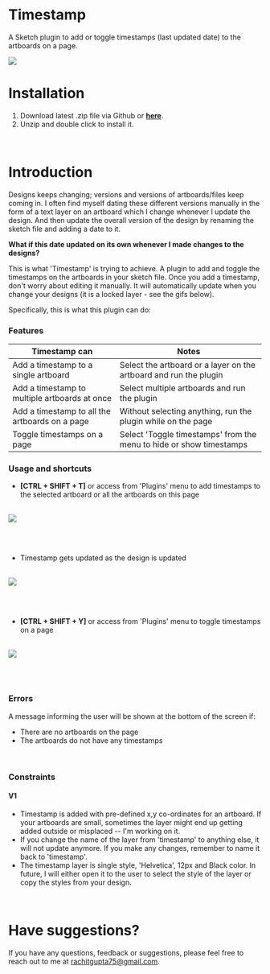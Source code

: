 # Timestamp

A Sketch plugin to add or toggle timestamps (last updated date) to the artboards on a page.

<img src = "https://github.com/rachit91/sketch-timestamp/blob/master/timestamp_main_gif.gif"/>

<br>

# Installation

1. Download latest .zip file via Github or 
<a href="https://github.com/rachit91/sketch-timestamp/blob/master/versions/timestamp-V1.sketchplugin.zip/">**here**</a>.
2. Unzip and double click to install it.

<br>

# Introduction

Designs keeps changing; versions and versions of artboards/files keep coming in. I often find myself dating these different versions manually in the form of a text layer on an artboard which I change whenever I update the design. And then update the overall version of the design by renaming the sketch file and adding a date to it. 

<b>What if this date updated on its own whenever I made changes to the designs?</b>

This is what 'Timestamp' is trying to achieve. A plugin to add and toggle the timestamps on the artboards in your sketch file. Once you add a timestamp, don't worry about editing it manually. It will automatically update when you change your designs (it is a locked layer - see the gifs below).

Specifically, this is what this plugin can do:

### Features

| Timestamp can                                  | Notes                                                             |
| ----------------------------------------       | ----------------------------------------                          |
| Add a timestamp to a single artboard           | Select the artboard or a layer on the artboard and run the plugin |
| Add a timestamp to multiple artboards at once  | Select multiple artboards and run the plugin                      |
| Add a timestamp to all the artboards on a page | Without selecting anything, run the plugin while on the page      |
| Toggle timestamps on a page                    | Select 'Toggle timestamps' from the menu to hide or show timestamps |

### Usage and shortcuts

- <b>[CTRL + SHIFT + T]</b> or access from 'Plugins' menu to add timestamps to the selected artboard or all the artboards on this page

<br>

<img src = "https://github.com/rachit91/sketch-timestamp/blob/master/timestamp_1_gif.gif"/>

<br><br>

- Timestamp gets updated as the design is updated

<br>

<img src = "https://github.com/rachit91/sketch-timestamp/blob/master/timestamp_gif_2.gif"/>

<br><br>

- <b>[CTRL + SHIFT + Y]</b> or access from 'Plugins' menu to toggle timestamps on a page

<br>

<img src = "https://github.com/rachit91/sketch-timestamp/blob/master/timestamp_gif_3.gif"/>

<br><br>

### Errors

A message informing the user will be shown at the bottom of the screen if:
- There are no artboards on the page
- The artboards do not have any timestamps

<br>

### Constraints

#### V1
- Timestamp is added with pre-defined x,y co-ordinates for an artboard. If your artboards are small, sometimes the layer might end up getting added outside or misplaced -- I'm working on it.
- If you change the name of the layer from 'timestamp' to anything else, it will not update anymore. If you make any changes, remember to name it back to 'timestamp'.
- The timestamp layer is single style, 'Helvetica', 12px and Black color. In future, I will either open it to the user to select the style of the layer or copy the styles from your design.

<br>

# Have suggestions?

If you have any questions, feedback or suggestions, please feel free to reach out to me at 
<a href="mailto:rachitgupta75@gmail.com">rachitgupta75@gmail.com</a>.



